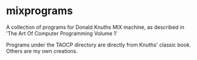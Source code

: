 # mixprograms

A collection of programs for Donald Knuths MIX machine, as described in 
'The Art Of Computer Programming Volume 1'

Programs under the TAOCP directory are directly from Knuths' classic book. Others are my own
creations.
